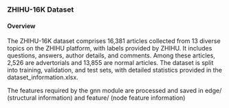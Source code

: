 ### ZHIHU-16K Dataset

#### Overview
The ZHIHU-16K dataset comprises 16,381 articles collected from 13 diverse topics on the ZHIHU platform, with labels provided by ZHIHU. It includes questions, answers, author details, and comments. Among these articles, 2,526 are advertorials and 13,855 are normal articles. The dataset is split into training, validation, and test sets, with detailed statistics provided in the dataset_information.xlsx.

The features required by the gnn module are processed and saved in edge/ (structural information) and feature/ (node ​​feature information)

